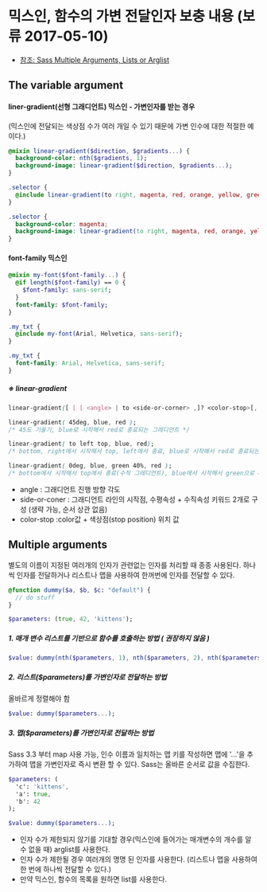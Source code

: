 # 믹스인, 함수의 가변 전달인자 보충 내용 (보류 2017-05-10)

* [참조: Sass Multiple Arguments, Lists or Arglist](https://www.sitepoint.com/sass-multiple-arguments-lists-or-arglist/)

## The variable argument

#### liner-gradient(선형 그래디언트) 믹스인 - 가변인자를 받는 경우

(믹스인에 전달되는 색상점 수가 여러 개일 수 있기 때문에 가변 인수에 대한 적절한 예이다.)

```Sass
@mixin linear-gradient($direction, $gradients...) {
  background-color: nth($gradients, 1);
  background-image: linear-gradient($direction, $gradients...);
}

.selector {
  @include linear-gradient(to right, magenta, red, orange, yellow, green, blue, purple);
}
```

```css
.selector {
  background-color: magenta;
  background-image: linear-gradient(to right, magenta, red, orange, yellow, green, blue, purple);
}
```

#### font-family 믹스인

```Sass
@mixin my-font($font-family...) {
  @if length($font-family) == 0 {
    $font-family: sans-serif;
  }
  font-family: $font-family;
}

.my_txt {
  @include my-font(Arial, Helvetica, sans-serif);
}
```

```css
.my_txt {
  font-family: Arial, Helvetica, sans-serif;
}
```
##### ※ linear-gradient

```css
linear-gradient([ [ [ <angle> | to <side-or-corner> ,]? <color-stop>[, <color-stop>]+); <br>

linear-gradient( 45deg, blue, red );           
/* 45도 기울기, blue로 시작해서 red로 종료되는 그레디언트 */

linear-gradient( to left top, blue, red);      
/* bottom, right에서 시작해서 top, left에서 종료, blue로 시작해서 red로 종료되는 그레디언트 */

linear-gradient( 0deg, blue, green 40%, red ); 
/* bottom에서 시작해서 top에서 종료(수직 그레디언트), blue에서 시작해서 green으로 40%지점에서 전환된 후, red로 종료되는 그레디언트 */
```
* angle : 그래디언트 진행 방향 각도 <br>
* side-or-coner : 그래디언트 라인의 시작점, 수평속성 + 수직속성 키워드 2개로 구성 (생략 가능, 순서 상관 없음) 
* color-stop :color값 + 색상점(stop position) 위치 값

## Multiple arguments

별도의 이름이 지정된 여러개의 인자가 관련없는 인자를 처리할 때 종종 사용된다.
하나씩 인자를 전달하거나 리스트나 맵을 사용하여 한꺼번에 인자를 전달할 수 있다.

```Sass
@function dummy($a, $b, $c: "default") {
  // do stuff
}

$parameters: (true, 42, 'kittens');
```

##### 1. 매개 변수 리스트를 기반으로 함수를 호출하는 방법 ( 권장하지 않음 )

```Sass
$value: dummy(nth($parameters, 1), nth($parameters, 2), nth($parameters, 3));
```

##### 2. 리스트($parameters)를 가변인자로 전달하는 방법 
올바르게 정렬해야 함

```Sass
$value: dummy($parameters...);
```

##### 3. 맵($parameters)를 가변인자로 전달하는 방법 
Sass 3.3 부터  map 사용 가능, 인수 이름과 일치하는 맵 키를 작성하면 맵에 '...'을 추가하여 맵을 가변인자로 즉시 변환 할 수 있다. Sass는 올바른 순서로 값을 수집한다.

```Sass
$parameters: (
  'c': 'kittens',
  'a': true,
  'b': 42
);

$value: dummy($parameters...);
```

* 인자 수가 제한되지 않기를 기대할 경우(믹스인에 들어가는 매개변수의 개수를 알 수 없을 때) arglist를 사용한다.
* 인자 수가 제한될 경우 여러개의 명명 된 인자를 사용한다. (리스트나 맵을 사용하여 한 번에 하나씩 전달할 수 있다.)
* 만약 믹스인, 함수의 목록을 원하면 list를 사용한다.